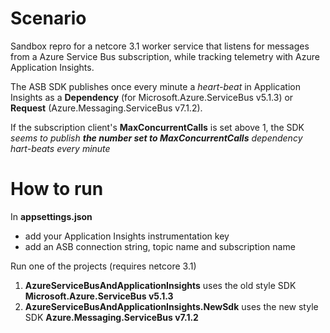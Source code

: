# Scenario

Sandbox repro for a netcore 3.1 worker service that listens for messages from a Azure Service Bus subscription, while tracking telemetry with Azure Application Insights.

The ASB SDK publishes once every minute a _heart-beat_ in Application Insights as a **Dependency** (for Microsoft.Azure.ServiceBus v5.1.3) or **Request** (Azure.Messaging.ServiceBus v7.1.2).

If the subscription client's **MaxConcurrentCalls** is set above 1, the SDK _seems to publish **the number set to MaxConcurrentCalls** dependency hart-beats every minute_ 

# How to run

In **appsettings.json**
- add your Application Insights instrumentation key
- add an ASB connection string, topic name and subscription name

Run one of the projects (requires netcore 3.1)
1. **AzureServiceBusAndApplicationInsights** uses the old style SDK **Microsoft.Azure.ServiceBus v5.1.3**
2. **AzureServiceBusAndApplicationInsights.NewSdk** uses the new style SDK **Azure.Messaging.ServiceBus v7.1.2**

